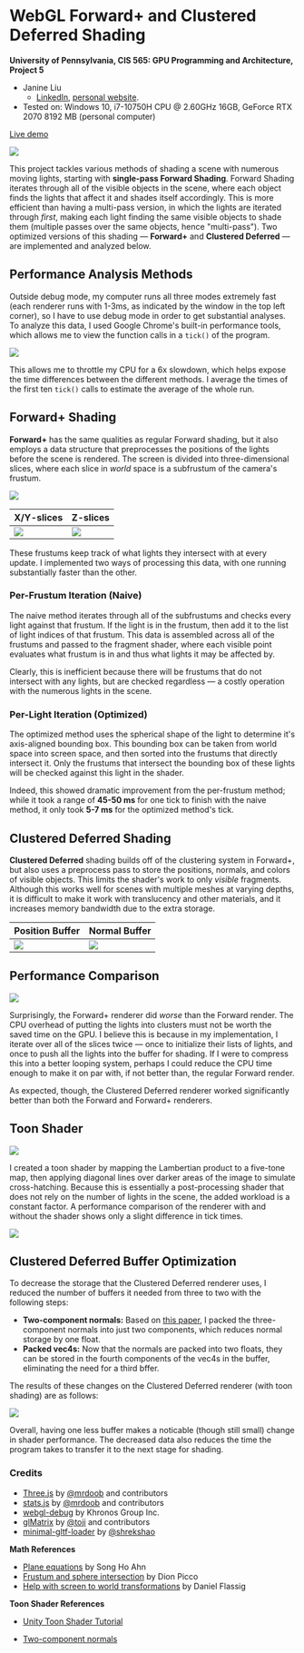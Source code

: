 WebGL Forward+ and Clustered Deferred Shading
======================

**University of Pennsylvania, CIS 565: GPU Programming and Architecture, Project 5**

* Janine Liu
  * [LinkedIn](https://www.linkedin.com/in/liujanine/), [personal website](https://www.janineliu.com/).
* Tested on: Windows 10, i7-10750H CPU @ 2.60GHz 16GB, GeForce RTX 2070 8192 MB (personal computer)

[Live demo](http://j9liu.github.io/Project5-WebGL-Forward-Plus-and-Clustered-Deferred)

![](img/demo.gif)

This project tackles various methods of shading a scene with numerous moving lights, starting with **single-pass Forward Shading**. Forward Shading iterates through all of the visible objects in the scene, where each object finds the lights that affect it and shades itself accordingly. This is more efficient than having a multi-pass version, in which the lights are iterated through *first*, making each light finding the same visible objects to shade them (multiple passes over the same objects, hence "multi-pass"). Two optimized versions of this shading — **Forward+** and **Clustered Deferred** — are implemented and analyzed below.

## Performance Analysis Methods

Outside debug mode, my computer runs all three modes extremely fast (each renderer runs with 1-3ms, as indicated by the window in the top left corner), so I have to use debug mode in order to get substantial analyses. To analyze this data, I used Google Chrome's built-in performance tools, which allows me to view the function calls in a `tick()` of the program.

![](img/performance_analysis.png)

This allows me to throttle my CPU for a 6x slowdown, which helps expose the time differences between the different methods. I average the times of the first ten `tick()` calls to estimate the average of the whole run.

## Forward+ Shading

**Forward+** has the same qualities as regular Forward shading, but it also employs a data structure that preprocesses the positions of the lights before the scene is rendered. The screen is divided into three-dimensional slices, where each slice in *world* space is a subfrustum of the camera's frustum.

![](img/frustum.png)

| X/Y-slices | Z-slices |
|----------|--------|
| ![](img/frustumCells.png) | ![](img/zslices.png) |

These frustums keep track of what lights they intersect with at every update. I implemented two ways of processing this data, with one running substantially faster than the other.

### Per-Frustum Iteration (Naive)

The naive method iterates through all of the subfrustums and checks every light against that frustum. If the light is in the frustum, then add it to the list of light indices of that frustum. This data is assembled across all of the frustums and passed to the fragment shader, where each visible point evaluates what frustum is in and thus what lights it may be affected by.

Clearly, this is inefficient because there will be frustums that do not intersect with any lights, but are checked regardless — a costly operation with the numerous lights in the scene.

### Per-Light Iteration (Optimized)

The optimized method uses the spherical shape of the light to determine it's axis-aligned bounding box. This bounding box can be taken from world space into screen space, and then sorted into the frustums that directly intersect it. Only the frustums that intersect the bounding box of these lights will be checked against this light in the shader.

Indeed, this showed dramatic improvement from the per-frustum method; while it took a range of **45-50 ms** for one tick to finish with the naive method, it only took **5-7 ms** for the optimized method's tick.

## Clustered Deferred Shading

**Clustered Deferred** shading builds off of the clustering system in Forward+, but also uses a preprocess pass to store the positions, normals, and colors of visible objects. This limits the shader's work to only *visible* fragments. Although this works well for scenes with multiple meshes at varying depths, it is difficult to make it work with translucency and other materials, and it increases memory bandwidth due to the extra storage.

| Position Buffer | Normal Buffer |
|----------|----------|
| ![](img/gbufferpos.png) | ![](img/gbuffernor.png) |

## Performance Comparison

![](img/graph.png)

Surprisingly, the Forward+ renderer did *worse* than the Forward render. The CPU overhead of putting the lights into clusters must not be worth the saved time on the GPU. I believe this is because in my implementation, I iterate over all of the slices twice — once to initialize their lists of lights, and once to push all the lights into the buffer for shading. If I were to compress this into a better looping system, perhaps I could reduce the CPU time enough to make it on par with, if not better than, the regular Forward render.

As expected, though, the Clustered Deferred renderer worked significantly better than both the Forward and Forward+ renderers.

## Toon Shader

![](img/toon.gif)

I created a toon shader by mapping the Lambertian product to a five-tone map, then applying diagonal lines over darker areas of the image to simulate cross-hatching. Because this is essentially a post-processing shader that does not rely on the number of lights in the scene, the added workload is a constant factor. A performance comparison of the renderer with and without the shader shows only a slight difference in tick times.

![](img/graph2.png)

## Clustered Deferred Buffer Optimization

To decrease the storage that the Clustered Deferred renderer uses, I reduced the number of buffers it needed from three to two with the following steps:
* **Two-component normals:** Based on [this paper](http://jcgt.org/published/0003/02/01/paper.pdf), I packed the three-component normals into just two components, which reduces normal storage by one float.
* **Packed vec4s:** Now that the normals are packed into two floats, they can be stored in the fourth components of the vec4s in the buffer, eliminating the need for a third bffer.

The results of these changes on the Clustered Deferred renderer (with toon shading) are as follows:

![](img/graph3.png)

Overall, having one less buffer makes a noticable (though still small) change in shader performance. The decreased data also reduces the time the program takes to transfer it to the next stage for shading.

### Credits

* [Three.js](https://github.com/mrdoob/three.js) by [@mrdoob](https://github.com/mrdoob) and contributors
* [stats.js](https://github.com/mrdoob/stats.js) by [@mrdoob](https://github.com/mrdoob) and contributors
* [webgl-debug](https://github.com/KhronosGroup/WebGLDeveloperTools) by Khronos Group Inc.
* [glMatrix](https://github.com/toji/gl-matrix) by [@toji](https://github.com/toji) and contributors
* [minimal-gltf-loader](https://github.com/shrekshao/minimal-gltf-loader) by [@shrekshao](https://github.com/shrekshao)

**Math References**

* [Plane equations](http://www.songho.ca/math/plane/plane.html?fbclid=IwAR0qZN0UzxIcByyhQivKEInBdeMxfxHjyu_jUPumApHeQe9-R2-IPrc_Y04) by Song Ho Ahn
* [Frustum and sphere intersection](https://www.flipcode.com/archives/Frustum_Culling.shtml) by Dion Picco
* [Help with screen to world transformations](https://gamedev.stackexchange.com/questions/56725/calculate-object-coordinates-from-window-coordinates-using-inverse-projection-ma) by Daniel Flassig

**Toon Shader References**
* [Unity Toon Shader Tutorial](https://roystan.net/articles/toon-shader.html)

* [Two-component normals](http://jcgt.org/published/0003/02/01/paper.pdf)